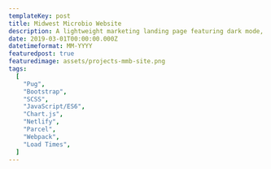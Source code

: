 ```yaml
---
templateKey: post
title: Midwest Microbio Website
description: A lightweight marketing landing page featuring dark mode, subtle parallax, and loads of SVGs.
date: 2019-03-01T00:00:00.000Z
datetimeformat: MM-YYYY
featuredpost: true
featuredimage: assets/projects-mmb-site.png
tags:
  [
    "Pug",
    "Bootstrap",
    "SCSS",
    "JavaScript/ES6",
    "Chart.js",
    "Netlify",
    "Parcel",
    "Webpack",
    "Load Times",
  ]
---
```

